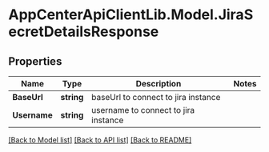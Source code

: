 # AppCenterApiClientLib.Model.JiraSecretDetailsResponse
## Properties

Name | Type | Description | Notes
------------ | ------------- | ------------- | -------------
**BaseUrl** | **string** | baseUrl to connect to jira instance | 
**Username** | **string** | username to connect to jira instance | 

[[Back to Model list]](../README.md#documentation-for-models) [[Back to API list]](../README.md#documentation-for-api-endpoints) [[Back to README]](../README.md)

